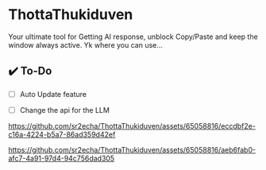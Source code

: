 # ThottaThukiduven
Your ultimate tool for Getting AI response, unblock Copy/Paste and keep the window always active. Yk where you can use...


## ✔️ To-Do
- [ ] Auto Update feature
- [ ] Change the api for the LLM





https://github.com/sr2echa/ThottaThukiduven/assets/65058816/eccdbf2e-c16a-4224-b5a7-86ad359d42ef



https://github.com/sr2echa/ThottaThukiduven/assets/65058816/aeb6fab0-afc7-4a91-97d4-94c756dad305


